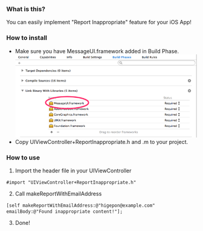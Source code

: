 ### What is this?
You can easily implement "Report Inappropriate" feature for your iOS App!

### How to install
- Make sure you have MessageUI.framework added in Build Phase.
![MessageUI.framework](https://raw.githubusercontent.com/higepon/UIViewController-ReportInappropriate/master/images/MessageUI.framework.png)
- Copy UIViewController+ReportInappropriate.h and .m to your project.

### How to use
1. Import the header file in your UIViewController
```objc
#import "UIViewController+ReportInappropriate.h"
```

2. Call makeReportWithEmailAddress
```objc
[self makeReportWithEmailAddress:@"higepon@example.com" emailBody:@"Found inappropriate content!"];
```
3. Done!
